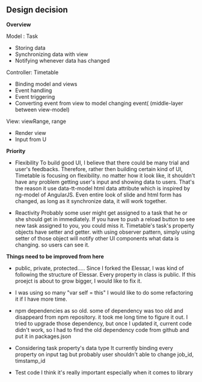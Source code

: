 ## **Design decision** ##

**Overview**

Model : Task

 - Storing data
 -  Synchronizing data with view
 - Notifying whenever data has changed


Controller: Timetable

 - Binding model and views
 - Event handling
 - Event triggering
 - Converting event from view to model changing event(
 (middle-layer between view-model)

View: viewRange, range

 - Render view
 - Input from U



**Priority**

 - Flexibility
	 To build good UI, I believe that there could be  many trial and user's feedbacks. Therefore, rather then building certain kind of UI, Timetable is focusing on flexibility. no matter how it look like, it shouldn't have any problem getting user's input and showing data to users. That's the reason it use data-tt-model html data attribute which is inspired by ng-model of AngularJS.
	 Even entire look of slide and html form has changed, as long as it synchronize data, it will work together.
	 
 - Reactivity
Probably some user might get assigned to a task that he or she should get in immediately. If you have to push a reload button to see new task assigned to you, you could miss it. 
Timetable's task's property objects have setter and getter.
with using observer pattern, simply using setter of those object will notify other UI components what data is changing. so users can see it.

**Things need to be improved from here**

 - public, private, protected.....
	 Since I forked the Elessar, I was kind of following the structure of Elessar. Every property in class is public. If this proejct is about to grow bigger, I would like to fix it.

 - I was using so many "var self = this"
    I would like to do some refactoring it if I have more time.

 - npm dependencies as so old.
   some of dependency was too old and disappeard from npm repository. it took me long time to figure it out.
   I tried to upgrade those dependency, but once I updated it, current code didn't work, so I had to find the old dependency code from github and put it in packages.json

 - Considering task property's data type 
   It currently binding every property on input tag but probably user shouldn't able to change job_id, timstamp_id   

 - Test code
   I think it's really important especially when it comes to library 
    



